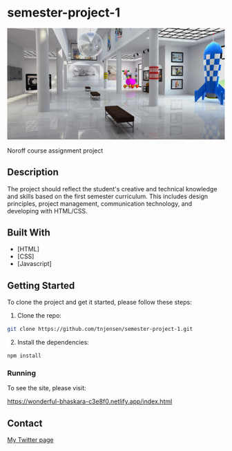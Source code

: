 # semester-project-1

![image](/images/exhibition-1863344_1920_resized.jpg)

Noroff course assignment project

## Description

The project should reflect the student's creative and technical knowledge and skills based on the first semester curriculum. This includes design principles, project management, communication technology, and developing with HTML/CSS.

## Built With

- [HTML]
- [CSS]
- [Javascript]

## Getting Started

To clone the project and get it started, please follow these steps:

1. Clone the repo:

```bash
git clone https://github.com/tnjensen/semester-project-1.git
```

2. Install the dependencies:

```
npm install
```

### Running

To see the site, please visit:

https://wonderful-bhaskara-c3e8f0.netlify.app/index.html

## Contact

[My Twitter page](https://twitter.com/ThomasNJensen1)